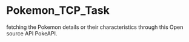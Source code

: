 # Pokemon_TCP_Task
fetching the Pokemon details or their characteristics  through this Open source API  PokeAPI.
